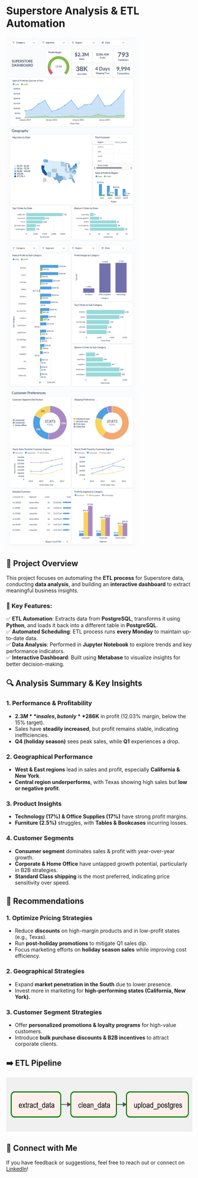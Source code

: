# Superstore Analysis & ETL Automation
<img src="images/dashboard1.png" width="352" height="556"/><img src="images/dashboard2.png" width="352" height="391"/><img src="images/dashboard3.png" width="352" height="427"/>

## 📌 Project Overview
This project focuses on automating the **ETL process** for Superstore data, conducting **data analysis**, and building an **interactive dashboard** to extract meaningful business insights.

### 🔑 Key Features:
✅ **ETL Automation**: Extracts data from **PostgreSQL**, transforms it using **Python**, and loads it back into a different table in **PostgreSQL**.   
✅ **Automated Scheduling**: ETL process runs **every Monday** to maintain up-to-date data.   
✅ **Data Analysis**: Performed in **Jupyter Notebook** to explore trends and key performance indicators.   
✅ **Interactive Dashboard**: Built using **Metabase** to visualize insights for better decision-making.   

## 🔍 Analysis Summary & Key Insights
### **1. Performance & Profitability**
- **$2.3M** in sales, but only **$286K** in profit (12.03% margin, below the 15% target).
- Sales have **steadily increased**, but profit remains stable, indicating inefficiencies.
- **Q4 (holiday season)** sees peak sales, while **Q1** experiences a drop.

### **2. Geographical Performance**
- **West & East regions** lead in sales and profit, especially **California & New York**.
- **Central region underperforms**, with Texas showing high sales but **low or negative profit**.

### **3. Product Insights**
- **Technology (17%) & Office Supplies (17%)** have strong profit margins.
- **Furniture (2.5%)** struggles, with **Tables & Bookcases** incurring losses.

### **4. Customer Segments**
- **Consumer segment** dominates sales & profit with year-over-year growth.
- **Corporate & Home Office** have untapped growth potential, particularly in B2B strategies.
- **Standard Class shipping** is the most preferred, indicating price sensitivity over speed.

## 📢 Recommendations
### **1. Optimize Pricing Strategies**
- Reduce **discounts** on high-margin products and in low-profit states (e.g., Texas).
- Run **post-holiday promotions** to mitigate Q1 sales dip.
- Focus marketing efforts on **holiday season sales** while improving cost efficiency.

### **2. Geographical Strategies**
- Expand **market penetration in the South** due to lower presence.
- Invest more in marketing for **high-performing states (California, New York).**

### **3. Customer Segment Strategies**
- Offer **personalized promotions & loyalty programs** for high-value customers.
- Introduce **bulk purchase discounts & B2B incentives** to attract corporate clients.

## ➡️ ETL Pipeline
<p align="center">
  <img src="images/pipeline.png" width="605" height="147">
</p>

## 🤝 Connect with Me
If you have feedback or suggestions, feel free to reach out or connect on [LinkedIn](linkedin.com/in/fadhiildzaki)!
